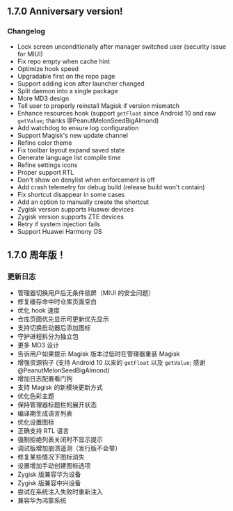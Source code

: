 ## 1.7.0 Anniversary version!
### Changelog
- Lock screen unconditionally after manager switched user (security issue for MIUI)
- Fix repo empty when cache hint
- Optimize hook speed
- Upgradable first on the repo page
- Support adding icon after launcher changed
- Split daemon into a single package
- More MD3 design
- Tell user to properly reinstall Magisk if version mismatch 
- Enhance resources hook (support `getFloat` since Android 10 and raw `getValue`; thanks @PeanutMelonSeedBigAlmond)
- Add watchdog to ensure log configuration
- Support Magisk's new update channel
- Refine color theme
- Fix toolbar layout expand saved state
- Generate language list compile time
- Refine settings icons
- Proper support RTL
- Don't show on denylist when enforcement is off
- Add crash telemetry for debug build (release build won't contain)
- Fix shortcut disappear in some cases
- Add an option to manually create the shortcut
- Zygisk version supports Huawei devices
- Zygisk version supports ZTE devices
- Retry if system injection fails
- Support Huawei Harmony OS

## 1.7.0 周年版！
### 更新日志
- 管理器切换用户后无条件锁屏（MIUI 的安全问题）
- 修复缓存命中时仓库页面空白
- 优化 hook 速度
- 仓库页面优先显示可更新优先显示
- 支持切换启动器后添加图标
- 守护进程拆分为独立包
- 更多 MD3 设计
- 告诉用户如果提示 Magisk 版本过低时在管理器重装 Magisk 
- 增强资源钩子 (支持 Android 10 以来的 `getFloat` 以及 `getValue`; 感谢 @PeanutMelonSeedBigAlmond)
- 增加日志配置看门狗
- 支持 Magisk 的新模块更新方式
- 优化色彩主题
- 保持管理器标题栏的展开状态
- 编译期生成语言列表
- 优化设置图标
- 正确支持 RTL 语言
- 强制拒绝列表关闭时不显示提示
- 调试版增加崩溃遥测（发行版不会带）
- 修复某些情况下图标消失
- 设置增加手动创建图标选项
- Zygisk 版兼容华为设备
- Zygisk 版兼容中兴设备
- 尝试在系统注入失败时重新注入
- 兼容华为鸿蒙系统
